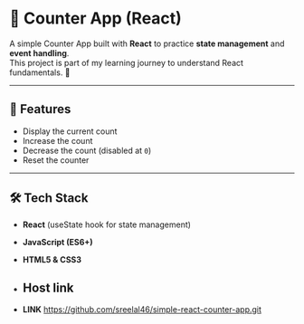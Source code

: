 # 🧮 Counter App (React)

A simple Counter App built with **React** to practice **state management** and **event handling**.  
This project is part of my learning journey to understand React fundamentals. 🚀

---

## 📌 Features

- Display the current count
- Increase the count
- Decrease the count (disabled at `0`)
- Reset the counter

---

## 🛠️ Tech Stack

- **React** (useState hook for state management)
- **JavaScript (ES6+)**
- **HTML5 & CSS3**

- ## Host link
- **LINK** https://github.com/sreelal46/simple-react-counter-app.git
